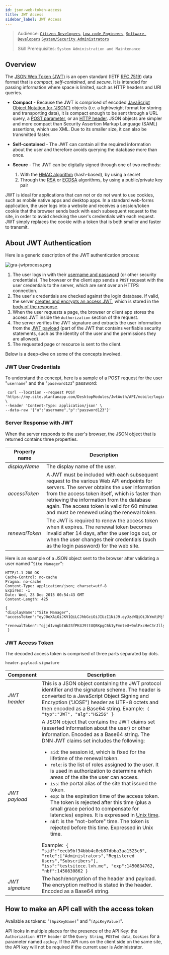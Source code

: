 ```yaml
---
id: json-web-token-access
title: JWT Access
sidebar_label: JWT Access
---
```


> Audience: [`Citizen Developers`](https://learn.plantanapp.com/docs/audience#citizen-developers), [`Low-code Engineers`](https://learn.plantanapp.com/docs/audience#low-code-engineers), [`Software Developers`](https://learn.plantanapp.com/docs/audience#software-developers) [`System/Security Administrators`](/docs/audience#systemsecurity-administrators)
> 
> Skill Prerequisites: `System Administration and Maintenance`

## Overview

The [JSON Web Token (JWT)](https://en.wikipedia.org/wiki/JSON_Web_Token) is an open standard (IETF [RFC 7519](https://datatracker.ietf.org/doc/html/rfc7519)) data format that is *compact*, *self-contained*, and *secure*. It is intended for passing information where space is limited, such as HTTP headers and URI queries.

* **Compact** - Because the JWT is comprised of encoded [JavaScript Object Notation (or "JSON")](https://en.wikipedia.org/wiki/JSON) objects (i.e. a lightweight format for storing and transporting data), it is compact enough to be sent through a URL query, a [POST parameter](https://en.wikipedia.org/wiki/POST_(HTTP)), or an [HTTP header](https://en.wikipedia.org/wiki/List_of_HTTP_header_fields). JSON objects are simpler and more compact than Security Assertion Markup Language (SAML) assertions, which use XML. Due to its smaller size, it can also be transmitted faster.
* **Self-contained** - The JWT can contain all the required information about the user and therefore avoids querying the database more than once.
* **Secure** - The JWT can be digitally signed through one of two methods:

  1. With the [HMAC algorithm](https://en.wikipedia.org/wiki/HMAC) (hash-based), by using a secret
  2. Through the [RSA](https://en.wikipedia.org/wiki/RSA_(cryptosystem)) or [ECDSA](https://en.wikipedia.org/wiki/Elliptic_Curve_Digital_Signature_Algorithm) algorithms, by using a public/private key pair

JWT is ideal for applications that can not or do not want to use cookies, such as mobile native apps and desktop apps. In a standard web-forms application, the user logs into a website and receives a session/token cookie that the browser sends back with each subsequent request to the site, in order to avoid checking the user's credentials with each request. JWT simply replaces the cookie with a token that is both smaller and faster to transmit.

## About JWT Authentication

Here is a generic description of the JWT authentication process: 

<img src="/img/gra-jwtprocess.png" alt="gra-jwtprocess.png"></img>

1. The user logs in with their [username and password](#jwt-user-credentials) (or other security credentials). The browser or the client app sends a `POST` request with the user credentials to the server, which are sent over an HTTPS connection.
2. The user's credentials are checked against the login database. If valid, the server [creates and encrypts an access JWT](#server-response-with-jwt), which is stored in the [body of the response](https://en.wikipedia.org/wiki/HTTP_message_body).
3. When the user requests a page, the browser or client app stores the access JWT inside the `Authorization` section of the request.
4. The server verifies the JWT signature and extracts the user information from the [JWT payload](#jwt-access-token) (part of the JWT that contains verifiable security statements, such as the identity of the user and the permissions they are allowed).
5. The requested page or resource is sent to the client.

Below is a deep-dive on some of the concepts involved.

### JWT User Credentials

To understand the concept, here is a sample of a POST request for the user "`username`" and the "`password123`" password:

```
 curl --location --request POST 'https://my.site.plantanapp.com/DesktopModules/JwtAuth/API/mobile/login' \
--header 'Content-Type: application/json' \
--data-raw '{"u":"username","p":"password123"}'
```

### Server Response with JWT

When the server responds to the user's browser, the JSON object that is returned contains three properties.

| Property name | Description |
| ------------- | ----------- |
| *displayName* | The display name of the user. |
| *accessToken* | A JWT must be included with each subsequent request to the various Web API endpoints for servers. The server obtains the user information from the access token itself, which is faster than retrieving the information from the database again. The access token is valid for 60 minutes and must be renewed using the renewal token. |
| *renewalToken* | The JWT is required to renew the access token when it expires. The renewal token becomes invalid after 14 days, after the user logs out, or when the user changes their credentials (such as the login password) for the web site. |

Here is an example of a JSON object sent to the browser after validating a user named "`Site Manager`":

```
HTTP/1.1 200 OK
Cache-Control: no-cache
Pragma: no-cache
Content-Type: application/json; charset=utf-8
Expires: -1
Date: Wed, 23 Dec 2015 00:54:43 GMT
Content-Length: 425

{
"displayName":"Site Manager",
"accessToken":"eyJ0eXAiOiJKV1QiLCJhbGciOiJIUzI1NiJ9.eyJzaWQiOiJkYmViMjlhYTMyYjg0MTMxYTA0NjY4MDAyNzAxNWEwZSIsInJvbGUiOlsiQWRtaW5pc3RyYXRvcnMiLCJSZWdpc3RlcmVkIFVzZXJzIiwiU3Vic2NyaWJlcnMiXSwiaXNzIjoidGVzdHNpdGVjZS5sdmgubWUiLCJleHAiOjE0NTA4MzU2ODMsIm5iZiI6MTQ1MDgzMTc4M30.Yf3mmBJ8nV_IozqvvLc8L34dDklU2J7z0uXn3jsICp0",
 "renewalToken":"qjjd1vmgbtWb23fPK4J9ttUQBKpgC6k1yFmnteU+9mlFxcHeC3rJlly8oGBBAIzw"
 }
```

### JWT Access Token

The decoded access token is comprised of three parts separated by dots.

```
header.payload.signature       
```

| Component | Description |
| --------- | ----------- |
| *JWT header* | This is a JSON object containing the JWT protocol identifier and the signature scheme. The header is converted to a JavaScript Object Signing and Encryption ("JOSE") header as UTF-8 octets and then encoded as a Base64 string. Example:` { "typ":"JWT", "alg":"HS256" }` |
| *JWT payload* | A JSON object that contains the JWT claims set (asserted information about the user) or other information. Encoded as a Base64 string. The DNN JWT claims set includes the following:<ul><li>`sid`: the session id, which is fixed for the lifetime of the renewal token.</li><li>`role`: is the list of roles assigned to the user. It is used in authorization to determine which areas of the site the user can access.</li><li>`iss`: the portal alias of the site that issued the token.</li><li>`exp`: is the expiration time of the access token. The token is rejected after this time (plus a small grace period to compensate for latencies) expires. It is expressed in [Unix time](https://unixtime.org/).</li><li>`nbf`: is the "not-before" time. The token is rejected before this time. Expressed in Unix time.</li></ul>Example:` { "sid":"eecb9bf34bbb4c8eb87dbba3aa1523c6", "role":["Administrators","Registered Users","Subscribers"], "iss":"testsitece.lvh.me", "exp":1450834762, "nbf":1450830862 }` |
| *JWT signature* | The hash/encryption of the header and payload. The encryption method is stated in the header. Encoded as a Base64 string. |

## How to make an API call with the access token

Available as tokens: "`[ApiKeyName]`" and "`[ApiKeyValue]`".

API looks in multiple places for the presence of the API Key: the `Authorization HTTP header` or the `Query String`, `POSTed data`, `Cookies` for a parameter named `apikey`. If the API runs on the client side on the same site, the API key will not be required if the current user is Administrator.